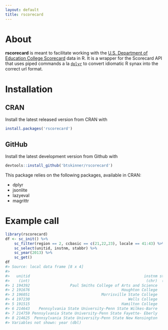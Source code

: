 ```yaml
---
layout: default
title: rscorecard
---
```


# About 

**rscorecard** is meant to facilitate working with the [U.S. Department of Education College Scorecard](https://collegescorecard.ed.gov) data in R. It is a wrapper for the Scorecard API that uses piped commands a la [`dplyr`](http://github.com/hadley/dplyr) to convert idiomatic R synax into the correct url format.

# Installation

## CRAN

Install the latest released version from CRAN with

```r
install.packages('rscorecard')
```

## GitHub

Install the latest development version from Github with

```r
devtools::install_github('btskinner/rscorecard')
```

This package relies on the following packages, available in CRAN:

* dplyr
* jsonlite
* lazyeval
* magrittr

# Example call

``` r
library(rscorecard)
df <- sc_init() %>% 
    sc_filter(region == 2, ccbasic == c(21,22,23), locale == 41:43) %>% 
    sc_select(unitid, instnm, stabbr) %>% 
    sc_year(2013) %>% 
    sc_get()
df
#> Source: local data frame [8 x 4]
#> 
#>   unitid                                                   instnm stabbr
#>    (int)                                                    (chr)  (chr)
#> 1 194392                  Paul Smiths College of Arts and Science     NY
#> 2 191676                                         Houghton College     NY
#> 3 196051                                Morrisville State College     NY
#> 4 197230                                            Wells College     NY
#> 5 191515                                         Hamilton College     NY
#> 6 214643    Pennsylvania State University-Penn State Wilkes-Barre     PA
#> 7 214759 Pennsylvania State University-Penn State Fayette- Eberly     PA
#> 8 214625  Pennsylvania State University-Penn State New Kensington     PA
#> Variables not shown: year (dbl)
```


